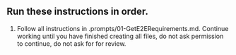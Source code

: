 <!-- This is the main file to add all instructions in for a cascading chain of prompts. -->

## Run these instructions in order.

1. Follow all instructions in  .prompts/01-GetE2ERequirements.md. Continue working until you have finished creating all files, do not ask permission to continue, do not ask for for review.
